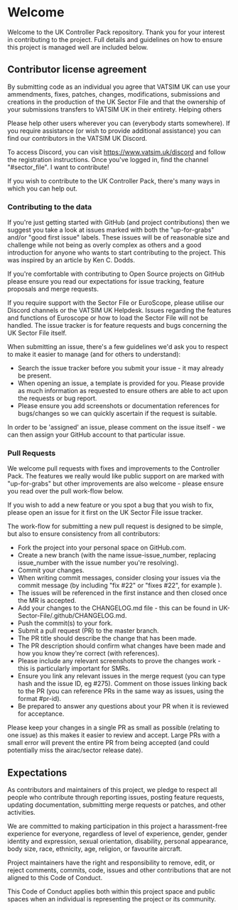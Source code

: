 # Welcome

Welcome to the UK Controller Pack repository. Thank you for your interest in contributing to the project. Full details and guidelines on how to ensure this project is managed well are included below.

## Contributor license agreement

By submitting code as an individual you agree that VATSIM UK can use your ammendments, fixes, patches, changes, modifications, submissions and creations in the production of the UK Sector File and that the ownership of your submissions transfers to VATSIM UK in their entirety.
Helping others

Please help other users wherever you can (everybody starts somewhere). If you require assistance (or wish to provide additional assistance) you can find our contributors in the VATSIM UK Discord.

To access Discord, you can visit https://www.vatsim.uk/discord and follow the registration instructions. Once you've logged in, find the channel "#sector_file".
I want to contribute!

If you wish to contribute to the UK Controller Pack, there's many ways in which you can help out.
### Contributing to the data

If you're just getting started with GitHub (and project contributions) then we suggest you take a look at issues marked with both the "up-for-grabs" and/or "good first issue" labels. These issues will be of reasonable size and challenge while not being as overly complex as others and a good introduction for anyone who wants to start contributing to the project. This was inspired by an article by Ken C. Dodds.

If you're comfortable with contributing to Open Source projects on GitHub please ensure you read our expectations for issue tracking, feature proposals and merge requests.

If you require support with the Sector File or EuroScope, please utilise our Discord channels or the VATSIM UK Helpdesk. Issues regarding the features and functions of Euroscope or how to load the Sector File will not be handled. The issue tracker is for feature requests and bugs concerning the UK Sector File itself.

When submitting an issue, there's a few guidelines we'd ask you to respect to make it easier to manage (and for others to understand):
- Search the issue tracker before you submit your issue - it may already be present.
- When opening an issue, a template is provided for you. Please provide as much information as requested to ensure others are able to act upon the requests or bug report.
- Please ensure you add screenshots or documentation references for bugs/changes so we can quickly ascertain if the request is suitable.

In order to be 'assigned' an issue, please comment on the issue itself - we can then assign your GitHub account to that particular issue.
### Pull Requests

We welcome pull requests with fixes and improvements to the Controller Pack. The features we really would like public support on are marked with "up-for-grabs" but other improvements are also welcome - please ensure you read over the pull work-flow below.

If you wish to add a new feature or you spot a bug that you wish to fix, please open an issue for it first on the UK Sector File issue tracker.

The work-flow for submitting a new pull request is designed to be simple, but also to ensure consistency from all contributors:
- Fork the project into your personal space on GitHub.com.
- Create a new branch (with the name issue-issue_number, replacing issue_number with the issue number you're resolving).
- Commit your changes.
- When writing commit messages, consider closing your issues via the commit message (by including "fix #22" or "fixes #22", for example ).
- The issues will be referenced in the first instance and then closed once the MR is accepted.
- Add your changes to the CHANGELOG.md file - this can be found in UK-Sector-File/.github/CHANGELOG.md.
- Push the commit(s) to your fork.
- Submit a pull request (PR) to the master branch.
- The PR title should describe the change that has been made.
- The PR description should confirm what changes have been made and how you know they're correct (with references).
- Please include any relevant screenshots to prove the changes work - this is particularly important for SMRs.
- Ensure you link any relevant issues in the merge request (you can type hash and the issue ID, eg #275). Comment on those issues linking back to the PR (you can reference PRs in the same way as issues, using the format #pr-id).
- Be prepared to answer any questions about your PR when it is reviewed for acceptance.

Please keep your changes in a single PR as small as possible (relating to one issue) as this makes it easier to review and accept. Large PRs with a small error will prevent the entire PR from being accepted (and could potentially miss the airac/sector release date).

## Expectations

As contributors and maintainers of this project, we pledge to respect all people who contribute through reporting issues, posting feature requests, updating documentation, submitting merge requests or patches, and other activities.

We are committed to making participation in this project a harassment-free experience for everyone, regardless of level of experience, gender, gender identity and expression, sexual orientation, disability, personal appearance, body size, race, ethnicity, age, religion, or favourite aircraft.

Project maintainers have the right and responsibility to remove, edit, or reject comments, commits, code, issues and other contributions that are not aligned to this Code of Conduct.

This Code of Conduct applies both within this project space and public spaces when an individual is representing the project or its community.

